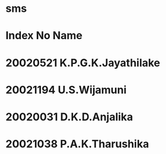 # sms

# Index No      Name

# 20020521      K.P.G.K.Jayathilake
# 20021194      U.S.Wijamuni
# 20020031      D.K.D.Anjalika
# 20021038      P.A.K.Tharushika
 
